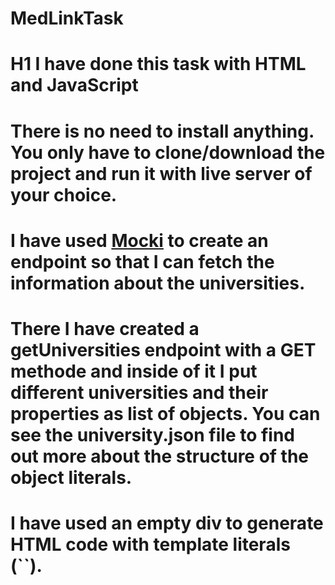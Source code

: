 # MedLinkTask

# H1 I have done this task with HTML and JavaScript

# There is no need to install anything. You only have to clone/download the project and run it with live server of your choice.

# I have used [Mocki](https://api.mocki.io) to create an endpoint so that I can fetch the information about the universities. 

# There I have created a getUniversities endpoint with a GET methode and inside of it I put different universities and their properties as list of objects. You can see the university.json file to find out more about the structure of the object literals.

# I have used an empty div to generate HTML code with template literals (``).

